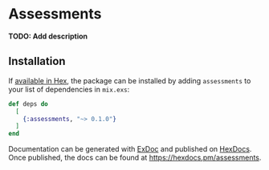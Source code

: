 # Assessments

**TODO: Add description**

## Installation

If [available in Hex](https://hex.pm/docs/publish), the package can be installed
by adding `assessments` to your list of dependencies in `mix.exs`:

```elixir
def deps do
  [
    {:assessments, "~> 0.1.0"}
  ]
end
```

Documentation can be generated with [ExDoc](https://github.com/elixir-lang/ex_doc)
and published on [HexDocs](https://hexdocs.pm). Once published, the docs can
be found at <https://hexdocs.pm/assessments>.


